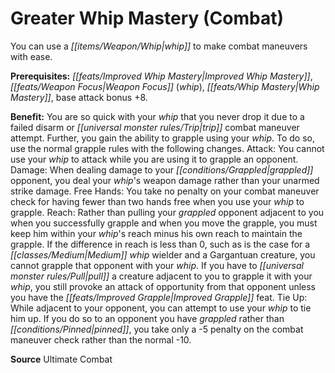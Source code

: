 ﻿---
cssclass: [feats]

---
# Greater Whip Mastery (Combat)

You can use a _[[items/Weapon/Whip|whip]]_ to make combat maneuvers with ease.

**Prerequisites:** _[[feats/Improved _Whip_ Mastery|Improved _Whip_ Mastery]]_, _[[feats/Weapon Focus|Weapon Focus]]_ (_whip_), _[[feats/Whip Mastery|Whip Mastery]]_, base attack bonus +8.

**Benefit:** You are so quick with your _whip_ that you never drop it due to a failed disarm or _[[universal monster rules/Trip|trip]]_ combat maneuver attempt. Further, you gain the ability to grapple using your _whip_. To do so, use the normal grapple rules with the following changes. 
Attack: You cannot use your _whip_ to attack while you are using it to grapple an opponent. 
Damage: When dealing damage to your _[[conditions/Grappled|grappled]]_ opponent, you deal your _whip_'s weapon damage rather than your unarmed strike damage. 
Free Hands: You take no penalty on your combat maneuver check for having fewer than two hands free when you use your _whip_ to grapple. 
Reach: Rather than pulling your _grappled_ opponent adjacent to you when you successfully grapple and when you move the grapple, you must keep him within your _whip_'s reach minus his own reach to maintain the grapple. If the difference in reach is less than 0, such as is the case for a _[[classes/Medium|Medium]]_ _whip_ wielder and a Gargantuan creature, you cannot grapple that opponent with your _whip_. If you have to _[[universal monster rules/Pull|pull]]_ a creature adjacent to you to grapple it with your _whip_, you still provoke an attack of opportunity from that opponent unless you have the _[[feats/Improved Grapple|Improved Grapple]]_ feat. 
Tie Up: While adjacent to your opponent, you can attempt to use your _whip_ to tie him up. If you do so to an opponent you have _grappled_ rather than _[[conditions/Pinned|pinned]]_, you take only a -5 penalty on the combat maneuver check rather than the normal -10.

**Source** Ultimate Combat